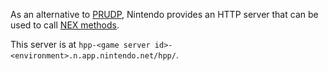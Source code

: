 As an alternative to [PRUDP](PRUDP-Protocol), Nintendo provides an HTTP server that can be used to call [NEX methods](NEX-Protocols).

This server is at `hpp-<game server id>-<environment>.n.app.nintendo.net/hpp/`.